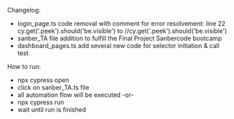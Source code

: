 Changelog:
- login_page.ts code removal with comment for error resolvement: line 22 cy.get('.peek').should('be.visible') to //cy.get('.peek').should('be.visible')
- sanber_TA file addition to fulfill the Final Project Sanbercode bootcamp 
- dashboard_pages.ts add several new code for selector initiation & call test 

How to run:
- npx cypress open 
- click on sanber_TA.ts file
- all automation flow will be executed
-or-
- npx cypress run
- wait until run is finished